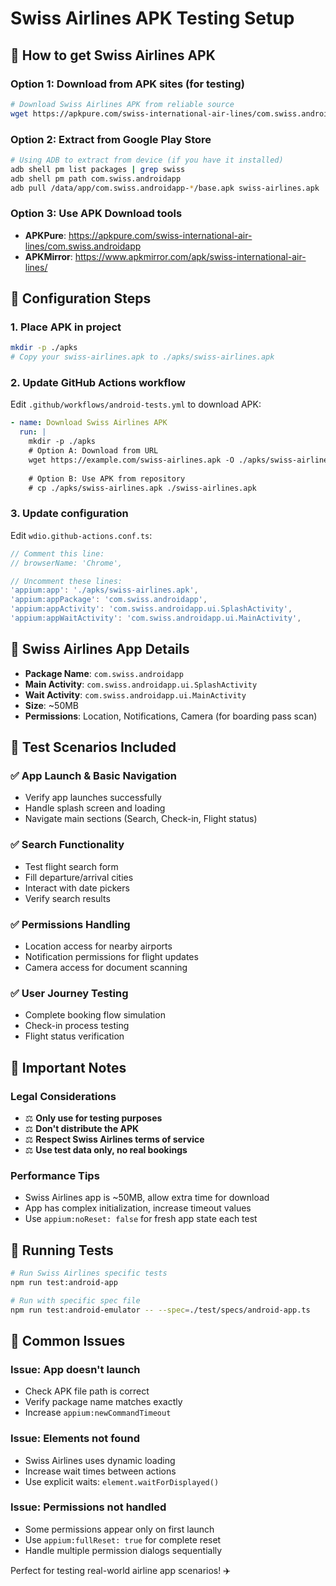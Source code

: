 # Swiss Airlines APK Testing Setup

## 📱 How to get Swiss Airlines APK

### Option 1: Download from APK sites (for testing)
```bash
# Download Swiss Airlines APK from reliable source
wget https://apkpure.com/swiss-international-air-lines/com.swiss.androidapp -O swiss-airlines.apk
```

### Option 2: Extract from Google Play Store
```bash
# Using ADB to extract from device (if you have it installed)
adb shell pm list packages | grep swiss
adb shell pm path com.swiss.androidapp
adb pull /data/app/com.swiss.androidapp-*/base.apk swiss-airlines.apk
```

### Option 3: Use APK Download tools
- **APKPure**: https://apkpure.com/swiss-international-air-lines/com.swiss.androidapp
- **APKMirror**: https://www.apkmirror.com/apk/swiss-international-air-lines/

## 🔧 Configuration Steps

### 1. Place APK in project
```bash
mkdir -p ./apks
# Copy your swiss-airlines.apk to ./apks/swiss-airlines.apk
```

### 2. Update GitHub Actions workflow
Edit `.github/workflows/android-tests.yml` to download APK:

```yaml
- name: Download Swiss Airlines APK
  run: |
    mkdir -p ./apks
    # Option A: Download from URL
    wget https://example.com/swiss-airlines.apk -O ./apks/swiss-airlines.apk
    
    # Option B: Use APK from repository
    # cp ./apks/swiss-airlines.apk ./swiss-airlines.apk
```

### 3. Update configuration
Edit `wdio.github-actions.conf.ts`:

```typescript
// Comment this line:
// browserName: 'Chrome',

// Uncomment these lines:
'appium:app': './apks/swiss-airlines.apk',
'appium:appPackage': 'com.swiss.androidapp',
'appium:appActivity': 'com.swiss.androidapp.ui.SplashActivity',
'appium:appWaitActivity': 'com.swiss.androidapp.ui.MainActivity',
```

## 🎯 Swiss Airlines App Details

- **Package Name**: `com.swiss.androidapp`
- **Main Activity**: `com.swiss.androidapp.ui.SplashActivity`
- **Wait Activity**: `com.swiss.androidapp.ui.MainActivity`
- **Size**: ~50MB
- **Permissions**: Location, Notifications, Camera (for boarding pass scan)

## 🧪 Test Scenarios Included

### ✅ App Launch & Basic Navigation
- Verify app launches successfully
- Handle splash screen and loading
- Navigate main sections (Search, Check-in, Flight status)

### ✅ Search Functionality
- Test flight search form
- Fill departure/arrival cities
- Interact with date pickers
- Verify search results

### ✅ Permissions Handling
- Location access for nearby airports
- Notification permissions for flight updates
- Camera access for document scanning

### ✅ User Journey Testing
- Complete booking flow simulation
- Check-in process testing
- Flight status verification

## 🚨 Important Notes

### Legal Considerations
- ⚖️ **Only use for testing purposes**
- ⚖️ **Don't distribute the APK**
- ⚖️ **Respect Swiss Airlines terms of service**
- ⚖️ **Use test data only, no real bookings**

### Performance Tips
- Swiss Airlines app is ~50MB, allow extra time for download
- App has complex initialization, increase timeout values
- Use `appium:noReset: false` for fresh app state each test

## 🔄 Running Tests

```bash
# Run Swiss Airlines specific tests
npm run test:android-app

# Run with specific spec file
npm run test:android-emulator -- --spec=./test/specs/android-app.ts
```

## 🐛 Common Issues

### Issue: App doesn't launch
- Check APK file path is correct
- Verify package name matches exactly
- Increase `appium:newCommandTimeout`

### Issue: Elements not found
- Swiss Airlines uses dynamic loading
- Increase wait times between actions
- Use explicit waits: `element.waitForDisplayed()`

### Issue: Permissions not handled
- Some permissions appear only on first launch
- Use `appium:fullReset: true` for complete reset
- Handle multiple permission dialogs sequentially

Perfect for testing real-world airline app scenarios! ✈️